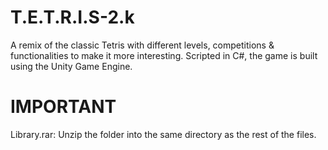 # T.E.T.R.I.S-2.k
A remix of the classic Tetris with different levels, competitions &amp; functionalities to make it more interesting. Scripted in C#, the game is built using the Unity Game Engine.








# IMPORTANT
Library.rar: Unzip the folder into the same directory as the rest of the files.
